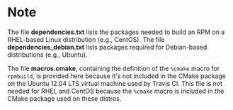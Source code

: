 # Note

The file **dependencies.txt** lists the packages needed to build an RPM
on a RHEL-based Linux distribution (e.g., CentOS).
The file **dependencies_debian.txt** lists packages required for
Debian-based distributions (e.g., Ubuntu).

The file **macros.cmake**,
containing the definition of the `%cmake` macro for `rpmbuild`,
is provided here because
it's not included in the CMake package
on the Ubuntu 12.04 LTS virtual machine
used by Travis CI.
This file is not needed
for RHEL and CentOS
because the `%cmake` macro is included in the CMake package
used on these distros.

